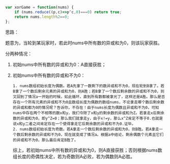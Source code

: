 ```js
var xorGame = function(nums) {
    if (nums.reduce((p,c)=>p^c,0)===0) return true;
    return nums.length%2==0;
};
```

思路：

​	题意为，当轮到某玩家时，若此时nums中所有数的异或和为0，则该玩家获胜。

分两种情况：

 1. 初始nums中所有数的异或和为0：A直接获胜；

 2. 初始nums中所有数的异或和不为0：

     	1. nums数组初始长度为偶数。若A先拿了一数剩下的数异或和不为0，现在轮到B拿了。若B拿了一个数后剩余元素的异或和为0，则A胜；若B拿了一个数后剩余数的异或和不为0，则又回到了情况a一开始的时候，如此循环，直到所有数都被拿光了，这样还是A胜。那么是否存在一个所有元素的异或和不为0且数组长度为偶数的数组nums，不论拿走哪个数后剩余数的异或和都为0的情况呢？告诉你，不存在！由于nums长度为偶数且异或和不为0，可知nums中存在两个不相等的数x和y，我们令除了x和y的剩余数的异或和为Z。若拿走x后剩余数的异或和为0，即y^Z=0；那么我们就拿走y，由于x!=y，那么x^Z肯定不等于0.也就是说x和y二者之间肯定存在一个使得拿走它后剩余数的异或和不为0.证毕。
     	2. nums数组初始长度为奇数。若A拿走一个数后剩余数的异或和为0，则B胜。若A拿走一个数后剩余数的异或和不为0，现在就变成了情况a。根据a中结论，剩余偶数个元素且它们的异或和不为0，那么最后肯定B胜了。

    综上，若初始nums中所有数的异或和为0，则A直接获胜；否则根据nums数组长度的奇偶性决定，若为奇数则A必败，若为偶数则A必胜。
